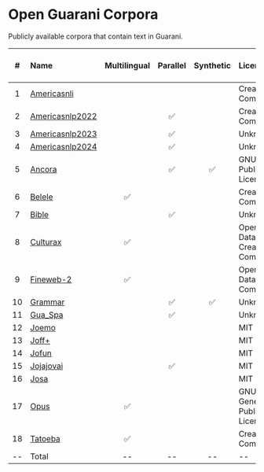 # Open Guarani Corpora 

Publicly available corpora that contain text in Guarani. 

|#|Name|Multilingual|Parallel|Synthetic|License|Docs in Gn|Total Words|Total Chars|Avg. Words/Doc|Avg. Chars/Doc|Avg. Prop. of Gn| 
|:---:|:---|:---:|:---:|:---:|:---|---:|---:|---:|---:|---:|---:| 
|1|[Americasnli](https://github.com/abteen/americasnli)| | | |Creative Commons|1,990|13,611|101,889|6.840|51.201|0.983| 
|2|[Americasnlp2022](https://github.com/AmericasNLP/americasnlp2022)| |:white_check_mark:| |Creative Commons|386|1,666|11,941|4.316|30.935|0.916| 
|3|[Americasnlp2023](https://github.com/AmericasNLP/americasnlp2023)| |:white_check_mark:| |Unknown|27,027|413,175|3,161,598|15.287|116.979|0.979| 
|4|[Americasnlp2024](https://github.com/AmericasNLP/americasnlp2024)| |:white_check_mark:| |Unknown|109,719|1,446,800|11,053,563|13.186|100.744|0.950| 
|5|[Ancora](https://github.com/baladon-lucas-pardinas/NMT-Translation-gn-es/tree/main/artifacts/data/raw)| |:white_check_mark:|:white_check_mark:|GNU Public License|14,120|334,973|2,320,434|23.723|164.337|0.810| 
|6|[Belele](https://huggingface.co/datasets/facebook/2M-Belebele)|:white_check_mark:| | |Creative Commons|1,800|65,713|503,106|36.507|279.503|0.996| 
|7|[Bible](https://github.com/baladon-lucas-pardinas/NMT-Translation-gn-es/tree/main/artifacts/data/raw)| |:white_check_mark:| |Unknown|22,818|386,549|2,684,120|16.941|117.632|0.990| 
|8|[Culturax](https://huggingface.co/datasets/uonlp/CulturaX)|:white_check_mark:| | |Open Data and Creative Commons|63|2,333|17,437|37.032|276.778|0.998| 
|9|[Fineweb-2](https://huggingface.co/datasets/HuggingFaceFW/fineweb-2)|:white_check_mark:| | |Open Data Commons|45,397|12,800,376|93,757,717|281.965|2065.284|0.935| 
|10|[Grammar](https://github.com/baladon-lucas-pardinas/NMT-Translation-gn-es/tree/main/artifacts/data/raw)| |:white_check_mark:|:white_check_mark:|Unknown|277,842|999,398|8,343,710|3.597|30.030|0.957| 
|11|[Gua_Spa](https://github.com/pln-fing-udelar/gua-spa-2023)| |:white_check_mark:| |Unknown|1,500|23,855|150,185|15.903|100.123|0.729| 
|12|[Joemo](https://huggingface.co/datasets/mmaguero/gn-emotion-recognition)| | | |MIT|1,571|10,693|78,034|6.806|49.672|0.770| 
|13|[Joff+](https://huggingface.co/datasets/mmaguero/gn-offensive-language-identification)| | | |MIT|2,170|15,016|110,058|6.920|50.718|0.784| 
|14|[Jofun](https://huggingface.co/datasets/mmaguero/gn-humor-detection)| | | |MIT|1,842|12,958|95,196|7.035|51.681|0.791| 
|15|[Jojajovai](https://github.com/pln-fing-udelar/jojajovai)| |:white_check_mark:| |MIT|30,855|456,446|3,517,466|14.793|114.000|0.960| 
|16|[Josa](https://huggingface.co/datasets/mmaguero/gn-jopara-sentiment-analysis)| | | |MIT|3,491|47,305|388,330|13.551|111.237|0.814| 
|17|[Opus](https://opus.nlpl.eu/GNOME/es&gn/v1/GNOME)|:white_check_mark:| | |GNU General Public License|267|627|4,388|2.348|16.434|0.340| 
|18|[Tatoeba](https://tatoeba.org/en/downloads)|:white_check_mark:| | |Creative Commons|3,367|13,269|95,040|3.941|28.227|0.939| 
| -- | Total | -- | -- | -- | -- | 546,225 | 17,044,763 | 126,394,212 | -- | -- | -- |  
